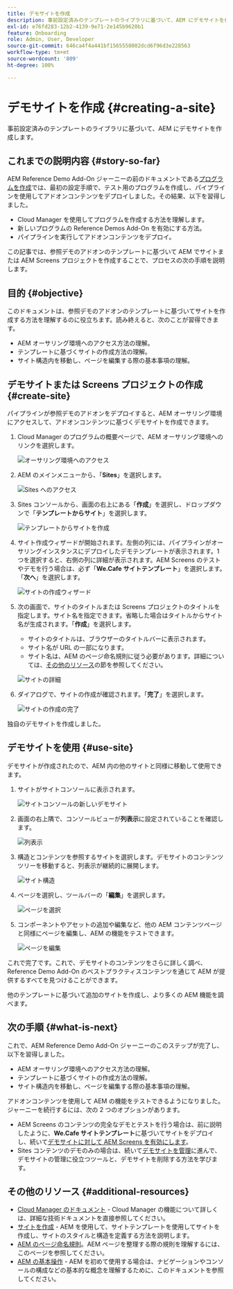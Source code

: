 ```yaml
---
title: デモサイトを作成
description: 事前設定済みのテンプレートのライブラリに基づいて、AEM にデモサイトを作成します。
exl-id: e76fd283-12b2-4139-9e71-2e145b9620b1
feature: Onboarding
role: Admin, User, Developer
source-git-commit: 646ca4f4a441bf1565558002dcd6f96d3e228563
workflow-type: tm+mt
source-wordcount: '809'
ht-degree: 100%

---
```


# デモサイトを作成 {#creating-a-site}

事前設定済みのテンプレートのライブラリに基づいて、AEM にデモサイトを作成します。

## これまでの説明内容 {#story-so-far}

AEM Reference Demo Add-On ジャーニーの前のドキュメントである[プログラムを作成](create-program.md)では、最初の設定手順で、テスト用のプログラムを作成し、パイプラインを使用してアドオンコンテンツをデプロイしました。その結果、以下を習得しました。

* Cloud Manager を使用してプログラムを作成する方法を理解します。
* 新しいプログラムの Reference Demos Add-On を有効にする方法。
* パイプラインを実行してアドオンコンテンツをデプロイ。

この記事では、参照デモのアドオンのテンプレートに基づいて AEM でサイトまたは AEM Screens プロジェクトを作成することで、プロセスの次の手順を説明します。

## 目的 {#objective}

このドキュメントは、参照デモのアドオンのテンプレートに基づいてサイトを作成する方法を理解するのに役立ちます。読み終えると、次のことが習得できます。

* AEM オーサリング環境へのアクセス方法の理解。
* テンプレートに基づくサイトの作成方法の理解。
* サイト構造内を移動し、ページを編集する際の基本事項の理解。

## デモサイトまたは Screens プロジェクトの作成 {#create-site}

パイプラインが参照デモのアドオンをデプロイすると、AEM オーサリング環境にアクセスして、アドオンコンテンツに基づくデモサイトを作成できます。

1. Cloud Manager のプログラムの概要ページで、AEM オーサリング環境へのリンクを選択します。

   ![オーサリング環境へのアクセス](assets/access-author.png)

1. AEM のメインメニューから、「**Sites**」を選択します。

   ![Sites へのアクセス](assets/access-sites.png)

1. Sites コンソールから、画面の右上にある「**作成**」を選択し、ドロップダウンで「**テンプレートからサイト**」を選択します。

   ![テンプレートからサイトを作成](assets/create-site-from-template.png)

1. サイト作成ウィザードが開始されます。左側の列には、パイプラインがオーサリングインスタンスにデプロイしたデモテンプレートが表示されます。1 つを選択すると、右側の列に詳細が表示されます。AEM Screens のテストやデモを行う場合は、必ず「**We.Cafe サイトテンプレート**」を選択します。「**次へ**」を選択します。

   ![サイトの作成ウィザード](assets/site-creation-wizard.png)

1. 次の画面で、サイトのタイトルまたは Screens プロジェクトのタイトルを指定します。サイト名を指定できます。省略した場合はタイトルからサイト名が生成されます。「**作成**」を選択します。

   * サイトのタイトルは、ブラウザーのタイトルバーに表示されます。
   * サイト名が URL の一部になります。
   * サイト名は、AEM のページ命名規則に従う必要があります。詳細については、[その他のリソース](#additional-resources)の節を参照してください。

   ![サイトの詳細](assets/site-details.png)

1. ダイアログで、サイトの作成が確認されます。「**完了**」を選択します。

   ![サイトの作成の完了](assets/site-creation-complete.png)

独自のデモサイトを作成しました。

## デモサイトを使用 {#use-site}

デモサイトが作成されたので、AEM 内の他のサイトと同様に移動して使用できます。

1. サイトがサイトコンソールに表示されます。

   ![サイトコンソールの新しいデモサイト](assets/new-demo-site.png)

1. 画面の右上隅で、コンソールビューが&#x200B;**列表示**&#x200B;に設定されていることを確認します。

   ![列表示](assets/column-view.png)

1. 構造とコンテンツを参照するサイトを選択します。デモサイトのコンテンツツリーを移動すると、列表示が継続的に展開します。

   ![サイト構造](assets/site-structure.png)

1. ページを選択し、ツールバーの「**編集**」を選択します。

   ![ページを選択](assets/select-page.png)

1. コンポーネントやアセットの追加や編集など、他の AEM コンテンツページと同様にページを編集し、AEM の機能をテストできます。

   ![ページを編集](assets/edit-page.png)

これで完了です。これで、デモサイトのコンテンツをさらに詳しく調べ、Reference Demo Add-On のベストプラクティスコンテンツを通じて AEM が提供するすべてを見つけることができます。

他のテンプレートに基づいて追加のサイトを作成し、より多くの AEM 機能を調べます。

## 次の手順 {#what-is-next}

これで、AEM Reference Demo Add-On ジャーニーのこのステップが完了し、以下を習得しました。

* AEM オーサリング環境へのアクセス方法の理解。
* テンプレートに基づくサイトの作成方法の理解。
* サイト構造内を移動し、ページを編集する際の基本事項の理解。

アドオンコンテンツを使用して AEM の機能をテストできるようになりました。ジャーニーを続行するには、次の 2 つのオプションがあります。

* AEM Screens のコンテンツの完全なデモとテストを行う場合は、前に説明したように、**We.Cafe サイトテンプレート**&#x200B;に基づいてサイトをデプロイし、続いて[デモサイトに対して AEM Screens を有効にします](screens.md)。
* Sites コンテンツのデモのみの場合は、続いて[デモサイトを管理](manage.md)に進んで、デモサイトの管理に役立つツールと、デモサイトを削除する方法を学びます。

## その他のリソース {#additional-resources}

* [Cloud Manager のドキュメント](https://experienceleague.adobe.com/docs/experience-manager-cloud-service/onboarding/onboarding-concepts/cloud-manager-introduction.html?lang=ja) - Cloud Manager の機能について詳しくは、詳細な技術ドキュメントを直接参照してください。
* [サイトを作成](/help/sites-cloud/administering/site-creation/create-site.md) - AEM を使用して、サイトテンプレートを使用してサイトを作成し、サイトのスタイルと構造を定義する方法を説明します。
* [AEM のページ命名規則](/help/sites-cloud/authoring/sites-console/organizing-pages.md#page-name-restrictions-and-best-practices)。AEM ページを整理する際の規則を理解するには、このページを参照してください。
* [AEM の基本操作](/help/sites-cloud/authoring/basic-handling.md) - AEM を初めて使用する場合は、ナビゲーションやコンソールの構成などの基本的な概念を理解するために、このドキュメントを参照してください。
